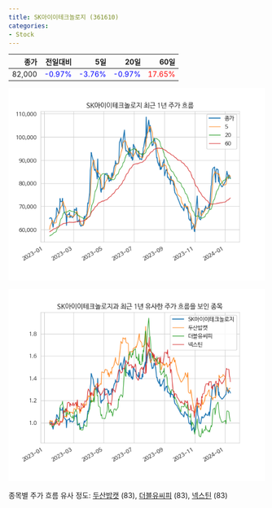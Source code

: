 ```yaml
---
title: SK아이이테크놀로지 (361610)
categories:
- Stock
---
```


|종가|전일대비|5일|20일|60일|
|---:|-------:|--:|---:|---:|
|82,000|<span style="color: blue">-0.97%</span>|<span style="color: blue">-3.76%</span>|<span style="color: blue">-0.97%</span>|<span style="color: red">17.65%</span>|


<!-- more -->

![361610](/assets/images/stock/361610.png)

![361610](/assets/images/stock/361610_sim.png)

종목별 주가 흐름 유사 정도:
[두산밥캣](/stock/241560/) (83),
[더블유씨피](/stock/393890/) (83),
[넥스틴](/stock/348210/) (83)